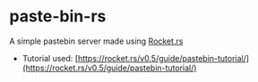 # paste-bin-rs

A simple pastebin server made using [Rocket.rs](https://rocket.rs/)

- Tutorial used: [https://rocket.rs/v0.5/guide/pastebin-tutorial/](https://rocket.rs/v0.5/guide/pastebin-tutorial/)
